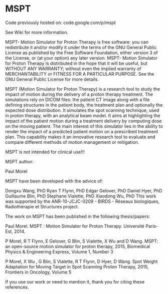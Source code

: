 # MSPT

Code previously hosted on: code.google.com/p/mspt


See Wiki for more information.


MSPT- Motion Simulator for Proton Therapy is free software: you can redistribute it and/or modify it under the terms of the GNU General Public License as published by the Free Software Foundation, either version 3 of the License, or (at your option) any later version.
MSPT- Motion Simulator for Proton Therapy is distributed in the hope that it will be useful, but WITHOUT ANY WARRANTY; without even the implied warranty of MERCHANTABILITY or FITNESS FOR A PARTICULAR PURPOSE. See the GNU General Public License for more details.


MSPT (Motion Simulator for Proton Therapy) is a research tool to study the impact of motion during the delivery of a proton therapy treatment. The simulations rely on DICOM files: the patient CT image along with a file defining structures in the patient body, the treatment plan and optionally the expected dose distribution. It simulates the spot scanning technique, used in proton therapy, with an analytical beam model. It aims at highlighting the impact of the patient motion during a treatment delivery by computing dose on the moving patient. The main interest of this simulator lies in the ability to render the impact of a predicted patient motion on a prescribed treatment plan. This capability makes it an innovative research tool to evaluate and compare different methods of motion management or mitigation.


MSPT is not intended for clinical use!!!

MSPT author:

Paul Morel

MSPT have been developed with the advice of:

Dongxu Wang, PhD
Ryan T Flynn, PhD
Edgar Gelover, PhD
Daniel Hyer, PhD
Guillaume Blin, PhD
Stephane Vialette, PhD
Xiaodong Wu, PhD
This work was supported by the ANR-10-JCJC-0209 - BIRDS - Réseaux biologiques, Radiothérapie et Structures project.


The work on MSPT has been published in the following thesis/papers:

Paul Morel. MSPT : Motion Simulator for Proton Therapy. Université Paris-Est, 2014.

P Morel, R T Flynn, E Gelover, G Blin, S Vialette, X Wu and D Wang. MSPT: an open-source motion simulator for proton therapy, 2015, Biomedical Physics & Engineering Express, Volume 1, Number 3

P Morel, X Wu , G Blin, S Vialette, R T Flynn, D Hyer, D Wang. Spot Weight Adaptation for Moving Target in Spot Scanning Proton Therapy, 2015, Frontiers in Oncology, Volume 5

If you use our work or need to mention it, thank you for citing these references.
